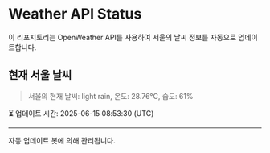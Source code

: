 
# Weather API Status

이 리포지토리는 OpenWeather API를 사용하여 서울의 날씨 정보를 자동으로 업데이트합니다.

## 현재 서울 날씨
> 서울의 현재 날씨: light rain, 온도: 28.76°C, 습도: 61%

⏳ 업데이트 시간: 2025-06-15 08:53:30 (UTC)

---
자동 업데이트 봇에 의해 관리됩니다.
